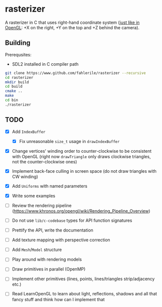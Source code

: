 # rasterizer

A rasterizer in C that uses right-hand coordinate system ([just like in OpenGL](https://learnopengl.com/Getting-started/Coordinate-Systems): +X on the right, +Y on the top and +Z behind the camera).

## Building

Prerequsites:
- SDL2 installed in C compiler path

```bash
git clone https://www.github.com/fahlerile/rasterizer --recursive
cd rasterizer
mkdir build
cd build
cmake ..
make
cd bin
./rasterizer
```

## TODO
- [x] Add `IndexBuffer`
	- [x] Fix unreasonable `size_t` usage in `drawIndexBuffer`
- [x] Change vertices' winding order to counter-clockwise to be consistent with OpenGL (right now `drawTriangle` only draws clockwise triangles, not the counter-clockwise ones)
- [x] Implement back-face culling in screen space (do not draw triangles with CW winding)
- [x] Add `Uniforms` with named parameters
- [x] Write some examples

- [ ] Review the rendering pipeline (https://www.khronos.org/opengl/wiki/Rendering_Pipeline_Overview)
- [ ] Do not use `lib/c-codebase` types for API function signatures
- [ ] Prettify the API, write the documentation

- [ ] Add texture mapping with perspective correction

- [ ] Add `Mesh`/`Model` structure
- [ ] Play around with rendering models

- [ ] Draw primitives in parallel (OpenMP)
- [ ] Implement other primitives (lines, points, lines/triangles strip/adjacency etc.)

- [ ] Read LearnOpenGL to learn about light, reflections, shadows and all that fancy stuff and think how can I implement that

